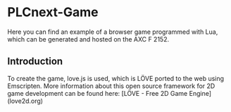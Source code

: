# PLCnext-Game

Here you can find an example of a browser game programmed with Lua, which can be generated and hosted on the AXC F 2152.

## Introduction
To create the game, love.js is used, which is LÖVE ported to the web using Emscripten. More information about this open source framework for 2D game development can be found here: [LÖVE - Free 2D Game Engine] (love2d.org)

